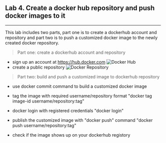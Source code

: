 ## Lab 4. Create a docker hub repository and push docker images to it
___
This lab includes two parts, part one is to create a dockerhub account and repository and part two is to push a customized docker image to the newly created docker repository.

> Part one: create a dockerhub account and repository
* sign up an account at https://hub.docker.com
![Docker Hub](https://github.com/alexchenuw/devopslabs/blob/main/Lab-1/lab4-1.png)
* create a public repository
![Docker Repository](https://github.com/alexchenuw/devopslabs/blob/main/Lab-1/lab4-2.png)

> Part two: build and push a customized image to dockerhub repository

* use docker commit command to build a customized docker image

* tag the image with required username/repository format "docker tag image-id username/repository:tag"

* docker login with registered credentials "docker login"

* publish the customized image with "docker push" command "docker push username/repository:tag"

* check if the image shows up on your dockerhub registory
